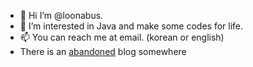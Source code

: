 - 👋 Hi I’m @loonabus.
- 👀 I’m interested in Java and make some codes for life.
- 📫 You can reach me at email. (korean or english)
- There is an [abandoned](https://velog.io/@looniverse/posts) blog somewhere

<!---
loonabus/loonabus is a ✨ special ✨ repository because its `README.md` (this file) appears on your GitHub profile.
You can click the Preview link to take a look at your changes.
--->
